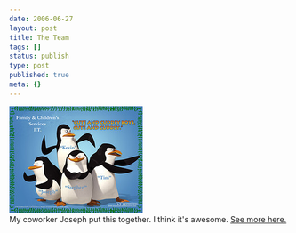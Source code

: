 ```yaml
---
date: 2006-06-27
layout: post
title: The Team
tags: []
status: publish
type: post
published: true
meta: {}
---
```

<div class='p_embed p_image_embed'><img alt="Media_httpstaticflick_mcpfj" height="192" src="/images/media_httpstaticflick_mCpfj.jpg.scaled500.jpg" width="240" /></div>My coworker Joseph put this together. I think it's awesome. <a href="http://www.flickr.com/photos/timothymorgan/sets/72157594179382129/">See more here.</a>
